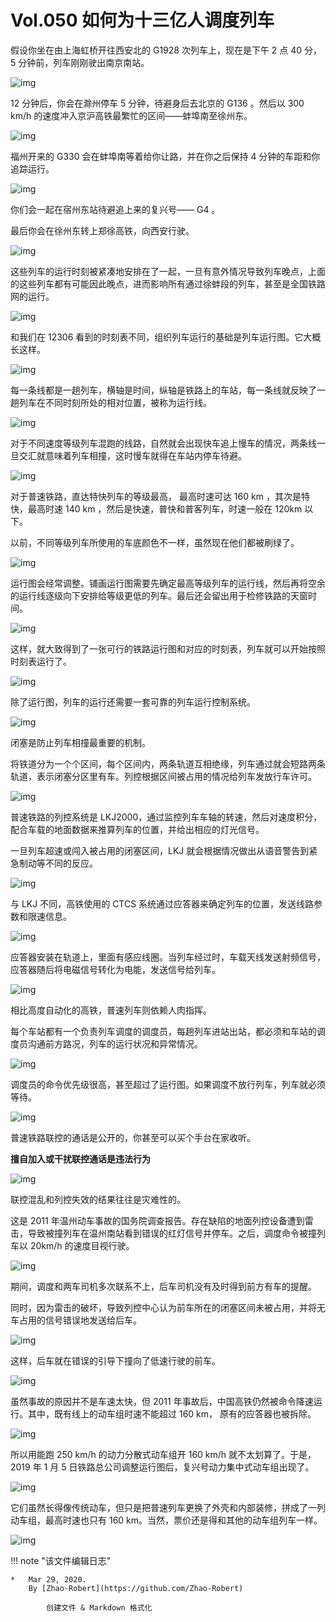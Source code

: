 # Vol.050 如何为十三亿人调度列车

假设你坐在由上海虹桥开往西安北的 G1928 次列车上，现在是下午 2 点 40 分，5 分钟前，列车刚刚驶出南京南站。

![img](https://paperclip.host/static/U6yRaDu1Naa7ZXPXPrzypibvHba2SQsyVln7x6Uia3icuL4rfHXrPSC3C1XFhGOKNY5Zak6UJjUrXyP3Hj8fZULUw.gif)

12 分钟后，你会在滁州停车 5 分钟，待避身后去北京的 G136 。然后以 300 km/h 的速度冲入京沪高铁最繁忙的区间——蚌埠南至徐州东。

![img](https://paperclip.host/static/U6yRaDu1Naa7ZXPXPrzypibvHba2SQsyVIlaoibI3vUrL5T6W5icHyPNRfibnpYAALX3RTyq6fU8azwaUhhmickHIMg.gif)

福州开来的 G330 会在蚌埠南等着给你让路，并在你之后保持 4 分钟的车距和你追踪运行。

![img](https://paperclip.host/static/U6yRaDu1Naa7ZXPXPrzypibvHba2SQsyVHVxzibdv0INEl2u9grx9TrFvJlibLruT7Xh8Zibl8g6yyXcbaZkmfnlSg.gif)

你们会一起在宿州东站待避追上来的复兴号—— G4 。

最后你会在徐州东转上郑徐高铁，向西安行驶。

![img](https://paperclip.host/static/U6yRaDu1Naa7ZXPXPrzypibvHba2SQsyVgC6cJzmtnkkSHZjn2zt66AlibtUDtmvCcnP12JecEjTicu8kyvCTzAsw.gif)

这些列车的运行时刻被紧凑地安排在了一起，一旦有意外情况导致列车晚点，上面的这些列车都有可能因此晚点，进而影响所有通过徐蚌段的列车，甚至是全国铁路网的运行。

![img](https://paperclip.host/static/U6yRaDu1Naa7ZXPXPrzypibvHba2SQsyVKibGLQoIibq6Uhe24TFRD2nV4InmxPgpLCE0NBs0WWbiaia3g0rqAvTokw.gif)

和我们在 12306 看到的时刻表不同，组织列车运行的基础是列车运行图。它大概长这样。

![img](https://paperclip.host/static/U6yRaDu1Naa7ZXPXPrzypibvHba2SQsyVZLj18zcl4mfMQ71ibH7SXD8A67XGU64lHqwFxj8mgnQWs8XNPVbo3bA.gif)

每一条线都是一趟列车，横轴是时间，纵轴是铁路上的车站，每一条线就反映了一趟列车在不同时刻所处的相对位置，被称为运行线。

![img](https://paperclip.host/static/U6yRaDu1Naa7ZXPXPrzypibvHba2SQsyVeFhSsrLq4wwCERD6PJMVicoDpcoCR0jBEDlSbhnBrpVRTFgPXgz28Tw.gif)

对于不同速度等级列车混跑的线路，自然就会出现快车追上慢车的情况，两条线一旦交汇就意味着列车相撞，这时慢车就得在车站内停车待避。

![img](https://paperclip.host/static/U6yRaDu1Naa7ZXPXPrzypibvHba2SQsyV3RmbpLtGeGpK9AclVImjDYMdRyZBPfEdBmbItVzHdXqXAFeibl7lQxA.gif)

对于普速铁路，直达特快列车的等级最高， 最高时速可达 160 km ，其次是特快，最高时速 140 km ，然后是快速，普快和普客列车，时速一般在 120km 以下。

以前，不同等级列车所使用的车底颜色不一样，虽然现在他们都被刷绿了。

![img](https://paperclip.host/static/U6yRaDu1Naa7ZXPXPrzypibvHba2SQsyVJgDiaj4TWUzVibmKsK7AZ7vRWgq4neudibibHFlNJp64YWRDJhjXCnmPRw.gif)

运行图会经常调整。铺画运行图需要先确定最高等级列车的运行线，然后再将空余的运行线逐级向下安排给等级更低的列车。最后还会留出用于检修铁路的天窗时间。

![img](https://paperclip.host/static/U6yRaDu1Naa7ZXPXPrzypibvHba2SQsyVAg882Jbibt1VF2NydrpSQSzCCDX6xiasLXW3JDMN6cxtB49FV4dVia0XA.gif)

这样，就大致得到了一张可行的铁路运行图和对应的时刻表，列车就可以开始按照时刻表运行了。

![img](https://paperclip.host/static/U6yRaDu1Naa7ZXPXPrzypibvHba2SQsyVia5jCj1qe1jzDib0JweE2eBfIVebOAkKjC8cL2KKKwl13MQxUToarUrQ.png)

除了运行图，列车的运行还需要一套可靠的列车运行控制系统。

![img](https://paperclip.host/static/U6yRaDu1Naa7ZXPXPrzypibvHba2SQsyVUibSl3J9GROE6RxlLJvZKy1BZunD9K6mqsNnmx6Q55h21A1EFZH7nzQ.gif)

闭塞是防止列车相撞最重要的机制。

将铁道分为一个个区间，每个区间内，两条轨道互相绝缘，列车通过就会短路两条轨道，表示闭塞分区里有车。列控根据区间被占用的情况给列车发放行车许可。

![img](https://paperclip.host/static/U6yRaDu1Naa7ZXPXPrzypibvHba2SQsyVibfS9KzuLKHJbjpFxXdvlQRm8ckojytarJ28ggANZw8I3uBYQ965Z6g.gif)

普速铁路的列控系统是 LKJ2000，通过监控列车车轴的转速，然后对速度积分，配合车载的地面数据来推算列车的位置，并给出相应的灯光信号。

一旦列车超速或闯入被占用的闭塞区间，LKJ 就会根据情况做出从语音警告到紧急制动等不同的反应。

![img](https://paperclip.host/static/U6yRaDu1Naa7ZXPXPrzypibvHba2SQsyVOII52yVj5YgcSt4ABtibXNfr2rbrFVfRpbIjOmicVia4ibPwCqbwff9nKw.gif)

与 LKJ 不同，高铁使用的 CTCS 系统通过应答器来确定列车的位置，发送线路参数和限速信息。

![img](https://paperclip.host/static/U6yRaDu1Naa7ZXPXPrzypibvHba2SQsyVXY4VcCuLAqiamuibTYicJeuVhAl0svckmjdsm75IyJ4ibIo4nD8NCShYaA.gif)

应答器安装在轨道上，里面有感应线圈。当列车经过时，车载天线发送射频信号，应答器随后将电磁信号转化为电能，发送信号给列车。

![img](https://paperclip.host/static/U6yRaDu1Naa7ZXPXPrzypibvHba2SQsyVatjNm3yNrkfZszGZglfzUkpWvdDII1I80S8lanWR9eiao3jEbkak1Qw.gif)

相比高度自动化的高铁，普速列车则依赖人肉指挥。

每个车站都有一个负责列车调度的调度员，每趟列车进站出站，都必须和车站的调度员沟通前方路况，列车的运行状况和异常情况。

![img](https://paperclip.host/static/U6yRaDu1Naa7ZXPXPrzypibvHba2SQsyVibFk1lUJn6eUZjsic9hD9ZfT53yZ2mPNICRF8tNXicwR44zQaEuHT8MFg.gif)

调度员的命令优先级很高，甚至超过了运行图。如果调度不放行列车，列车就必须等待。

![img](https://paperclip.host/static/U6yRaDu1Naa7ZXPXPrzypibvHba2SQsyV9kENiaMIIaKv7DcSSYmA7FqnGaRPFpXaSjut5SH07Jz2fnEmCjLIn7g.gif)

普速铁路联控的通话是公开的，你甚至可以买个手台在家收听。

**擅自加入或干扰联控通话是违法行为**

![img](https://paperclip.host/static/U6yRaDu1Naa7ZXPXPrzypibvHba2SQsyVf3BpeLoEiamTibNF089lmqiaGSiakowlOMuaMvDE5vPd1ysdDM1mU3CwibQ.png)

联控混乱和列控失效的结果往往是灾难性的。

这是 2011 年温州动车事故的国务院调查报告。存在缺陷的地面列控设备遭到雷击，导致被撞列车在温州南站看到错误的红灯信号并停车。之后，调度命令被撞列车以 20km/h 的速度目视行驶。

![img](https://paperclip.host/static/U6yRaDu1Naa7ZXPXPrzypibvHba2SQsyVa8hUyy5efNhJyCWV1fZAHC4ytCXibvzRyHhq7tfNgknEEgaO6DS420w.gif)

期间，调度和两车司机多次联系不上，后车司机没有及时得到前方有车的提醒。

同时，因为雷击的破坏，导致列控中心认为前车所在的闭塞区间未被占用，并将无车占用的信号错误地发送给后车。

![img](https://paperclip.host/static/U6yRaDu1Naa7ZXPXPrzypibvHba2SQsyVGWJXWkSvhL6c0YOOW9voqic4FAG2pyWQ5QODkBvvp5rxhLmx8xsL8zA.gif)

这样，后车就在错误的引导下撞向了低速行驶的前车。

![img](https://paperclip.host/static/U6yRaDu1Naa7ZXPXPrzypibvHba2SQsyVdMzTII3vONMF3aQFaKBUc2Oh7oTpmR0iampIHeRJJ4hZTR6nNMoVq4w.gif)

虽然事故的原因并不是车速太快，但 2011 年事故后，中国高铁仍然被命令降速运行。其中，既有线上的动车组时速不能超过 160 km， 原有的应答器也被拆除。

![img](https://paperclip.host/static/U6yRaDu1Naa7ZXPXPrzypibvHba2SQsyVy4vlIibv8CZQXWqBS5N343l5jibyHWPEBZIAgVke3DEibwSiazEfmuHlpQ.gif)

所以用能跑 250 km/h 的动力分散式动车组开 160 km/h 就不太划算了。于是，2019 年 1 月 5 日铁路总公司调整运行图后，复兴号动力集中式动车组出现了。

![img](https://paperclip.host/static/U6yRaDu1Naa7ZXPXPrzypibvHba2SQsyVkH9xFldHn0ibiaZyEO1RpwRybSUqY1fm56nDpfLOXywy4KzDYOe66ibYw.gif)

它们虽然长得像传统动车，但只是把普速列车更换了外壳和内部装修，拼成了一列动车组，最高时速也只有 160 km。当然，票价还是得和其他的动车组列车一样。

![img](https://paperclip.host/static/U6yRaDu1Naa7ZXPXPrzypibvHba2SQsyVbNRfIIM9F02BkZCYnCTATjleTicbOGlNvPAicRreM4QnY4qdnDURKujg.gif)

!!! note "该文件编辑日志"

	* 	Mar 29, 2020.
		By [Zhao-Robert](https://github.com/Zhao-Robert)
	
			创建文件 & Markdown 格式化
